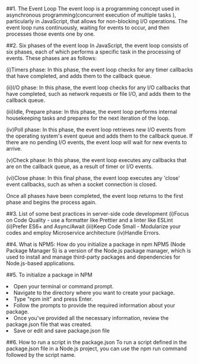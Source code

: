 ##1. The Event Loop
The event loop is a programming concept used in asynchronous programming(concurrent execution of multiple tasks ), particularly in JavaScript, that allows for non-blocking I/O operations. The event loop runs continuously, waiting for events to occur, and then processes those events one by one.


##2. Six phases of the event loop
In JavaScript, the event loop consists of six phases, each of which performs a specific task in the processing of events. These phases are as follows:


(i)Timers phase: In this phase, the event loop checks for any timer callbacks that have completed, and adds them to the callback queue.

(ii)I/O phase: In this phase, the event loop checks for any I/O callbacks that have completed, such as network requests or file I/O, and adds them to the callback queue.

(iii)Idle, Prepare phase: In this phase, the event loop performs internal housekeeping tasks and prepares for the next iteration of the loop.

(iv)Poll phase: In this phase, the event loop retrieves new I/O events from the operating system's event queue and adds them to the callback queue. If there are no pending I/O events, the event loop will wait for new events to arrive.

(v)Check phase: In this phase, the event loop executes any callbacks that are on the callback queue, as a result of timer or I/O events.

(vi)Close phase: In this final phase, the event loop executes any 'close' event callbacks, such as when a socket connection is closed.

Once all phases have been completed, the event loop returns to the first phase and begins the process again.

##3. List of some best practices in server-side code development
(i)Focus on Code Quality - use a formatter like Prettier and a linter like ESLint
(ii)Prefer ES6+ and Async/Await
(iii)Keep Code Small - Modularize your codes and employ Microservice architecture
(iv)Handle Errors.

##4. What is NPM5: How do you initialize a package in npm
NPM5 (Node Package Manager 5) is a version of the Node.js package manager, which is used to install and manage third-party packages and dependencies for Node.js-based applications.

##5. To initialize a package in NPM
<li>Open your terminal or command prompt.</li> 
<li>Navigate to the directory where you want to create your package.</li>
<li>Type "npm init" and press Enter.</li>
<li>Follow the prompts to provide the required information about your package.</li>
<li>Once you've provided all the necessary information, review the package.json file that was created.</li>
<li>Save or edit and save package.json file</li>

##6. How to run a script in the package.json
To run a script defined in the package.json file in a Node.js project, you can use the npm run command followed by the script name.
